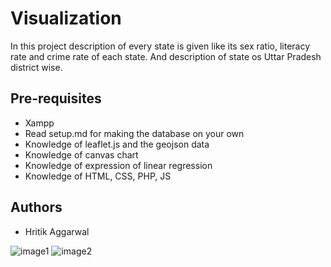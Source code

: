 # Visualization

In this project description of every state is given like its sex ratio, literacy rate and crime rate of each state. And description of state os Uttar Pradesh district wise.

## Pre-requisites

* Xampp
* Read setup.md for making the database on your own
* Knowledge of leaflet.js and the geojson data
* Knowledge of canvas chart
* Knowledge of expression of linear regression
* Knowledge of HTML, CSS, PHP, JS

## Authors
* Hritik Aggarwal

![image1](https://github.com/jindalraghav98/visualization/blob/master/Images/WhatsApp%20Image%202018-11-17%20at%2000.20.24.jpeg?raw=true)
![image2](https://github.com/jindalraghav98/visualization/blob/master/Images/WhatsApp%20Image%202018-11-17%20at%2000.20.25.jpeg?raw=true)
